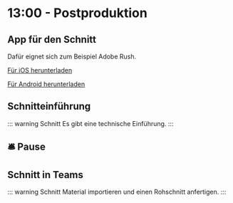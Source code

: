 # 13:00 - Postproduktion 

## App für den Schnitt 
Dafür eignet sich zum Beispiel Adobe Rush.

[Für iOS herunterladen](https://apps.apple.com/de/app/adobe-premiere-rush-für-video/id1188753863)

[Für Android herunterladen](https://play.google.com/store/apps/details?id=com.adobe.premiererush.videoeditor&hl=de&gl=US)

## Schnitteinführung

::: warning Schnitt
Es gibt eine technische Einführung.
:::

## :bellhop_bell: Pause

## Schnitt in Teams

::: warning Schnitt
Material importieren und einen Rohschnitt anfertigen.
:::